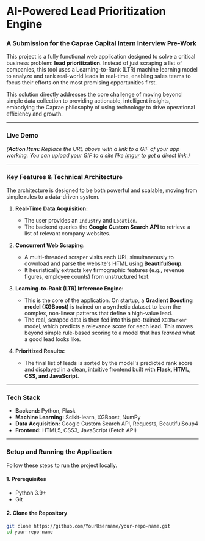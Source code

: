 # AI-Powered Lead Prioritization Engine

### A Submission for the Caprae Capital Intern Interview Pre-Work

This project is a fully functional web application designed to solve a critical business problem: **lead prioritization**. Instead of just scraping a list of companies, this tool uses a Learning-to-Rank (LTR) machine learning model to analyze and rank real-world leads in real-time, enabling sales teams to focus their efforts on the most promising opportunities first.

This solution directly addresses the core challenge of moving beyond simple data collection to providing actionable, intelligent insights, embodying the Caprae philosophy of using technology to drive operational efficiency and growth.

---

### Live Demo


*(**Action Item:** Replace the URL above with a link to a GIF of your app working. You can upload your GIF to a site like [Imgur](https://imgur.com/upload) to get a direct link.)*

---

### Key Features & Technical Architecture

The architecture is designed to be both powerful and scalable, moving from simple rules to a data-driven system.

1.  **Real-Time Data Acquisition:**
    *   The user provides an `Industry` and `Location`.
    *   The backend queries the **Google Custom Search API** to retrieve a list of relevant company websites.

2.  **Concurrent Web Scraping:**
    *   A multi-threaded scraper visits each URL simultaneously to download and parse the website's HTML using **BeautifulSoup**.
    *   It heuristically extracts key firmographic features (e.g., revenue figures, employee counts) from unstructured text.

3.  **Learning-to-Rank (LTR) Inference Engine:**
    *   This is the core of the application. On startup, a **Gradient Boosting model (XGBoost)** is trained on a synthetic dataset to learn the complex, non-linear patterns that define a high-value lead.
    *   The real, scraped data is then fed into this pre-trained `XGBRanker` model, which predicts a relevance score for each lead. This moves beyond simple rule-based scoring to a model that has *learned* what a good lead looks like.

4.  **Prioritized Results:**
    *   The final list of leads is sorted by the model's predicted rank score and displayed in a clean, intuitive frontend built with **Flask, HTML, CSS, and JavaScript**.

---

### Tech Stack

*   **Backend:** Python, Flask
*   **Machine Learning:** Scikit-learn, XGBoost, NumPy
*   **Data Acquisition:** Google Custom Search API, Requests, BeautifulSoup4
*   **Frontend:** HTML5, CSS3, JavaScript (Fetch API)

---

### Setup and Running the Application

Follow these steps to run the project locally.

#### 1. Prerequisites
- Python 3.9+
- Git

#### 2. Clone the Repository
```bash
git clone https://github.com/YourUsername/your-repo-name.git
cd your-repo-name
